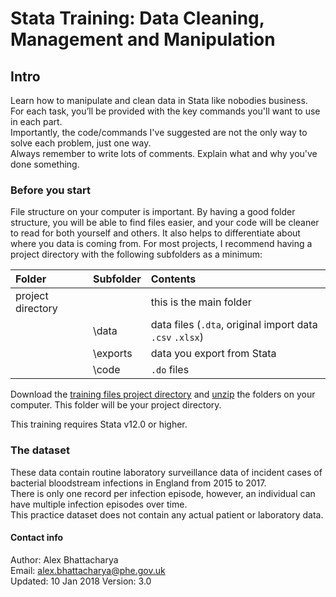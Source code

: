 # Stata Training: Data Cleaning, Management and Manipulation

## Intro

Learn how to manipulate and clean data in Stata like nobodies business.  
For each task, you’ll be provided with the key commands you'll want to use in each part.   
Importantly, the code/commands I've suggested are not the only way to solve each problem, just one way.  
Always remember to write lots of comments. Explain what and why you've done something.

### Before you start

File structure on your computer is important. By having a good folder structure, you will be able to find files easier, and your code will be cleaner to read for both yourself and others. It also helps to differentiate about where you data is coming from. For most projects, I recommend having a project directory with the following subfolders as a minimum:

| Folder            | Subfolder | Contents                                 |
| :---------------- | :-------- | :--------------------------------------- |
| project directory |           | this is the main folder                  |
|                   | \data     | data files (`.dta`, original import data `.csv` `.xlsx`) |
|                   | \exports  | data you export from Stata               |
|                   | \code     | `.do` files                              |

Download the [training files project directory](https://github.com/alexbhatt/stata_training/blob/master/stata_training_materials.zip) and [unzip](http://www.7-zip.org/download.html) the folders on your computer. This folder will be your project directory.  

This training requires Stata v12.0 or higher.

### The dataset

These data contain routine laboratory surveillance data of incident cases of bacterial bloodstream infections in England from 2015 to 2017.   
There is only one record per infection episode, however, an individual can have multiple infection episodes over time.  
This practice dataset does not contain any actual patient or laboratory data.

#### Contact info
Author:     Alex Bhattacharya  
Email:      alex.bhattacharya@phe.gov.uk  
Updated:    10 Jan 2018
Version:    3.0

